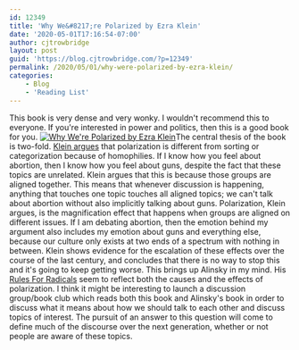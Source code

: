 ```yaml
---
id: 12349
title: 'Why We&#8217;re Polarized by Ezra Klein'
date: '2020-05-01T17:16:54-07:00'
author: cjtrowbridge
layout: post
guid: 'https://blog.cjtrowbridge.com/?p=12349'
permalink: /2020/05/01/why-were-polarized-by-ezra-klein/
categories:
    - Blog
    - 'Reading List'
---
```


This book is very dense and very wonky. I wouldn't recommend this to everyone. If you're interested in power and politics, then this is a good book for you. [![Why We're Polarized by Ezra Klein](https://blog.cjtrowbridge.com/wp-content/uploads/2020/05/Why-Were-Polarized-by-Ezra-Klein-1-1.jpg)](https://amzn.to/3aStckV)The central thesis of the book is two-fold. [Klein argues](https://amzn.to/3aStckV) that polarization is different from sorting or categorization because of homophilies. If I know how you feel about abortion, then I know how you feel about guns, despite the fact that these topics are unrelated. Klein argues that this is because those groups are aligned together. This means that whenever discussion is happening, anything that touches one topic touches all aligned topics; we can't talk about abortion without also implicitly talking about guns. Polarization, Klein argues, is the magnification effect that happens when groups are aligned on different issues. If I am debating abortion, then the emotion behind my argument also includes my emotion about guns and everything else, because our culture only exists at two ends of a spectrum with nothing in between. Klein shows evidence for the escalation of these effects over the course of the last century, and concludes that there is no way to stop this and it's going to keep getting worse. This brings up Alinsky in my mind. His [Rules For Radicals](https://blog.cjtrowbridge.com/2018/09/13/rules-for-radicals-by-saul-alinsky/) seem to reflect both the causes and the effects of polarization. I think it might be interesting to launch a discussion group/book club which reads both this book and Alinsky's book in order to discuss what it means about how we should talk to each other and discuss topics of interest. The pursuit of an answer to this question will come to define much of the discourse over the next generation, whether or not people are aware of these topics.